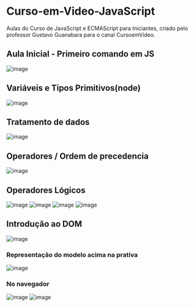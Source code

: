 # Curso-em-Video-JavaScript
Aulas do Curso de JavaScript e ECMAScript para Iniciantes, criado pelo professor Gustavo Guanabara para o canal CursoemVideo. <br>
## Aula Inicial - Primeiro comando em JS<br>
![image](https://user-images.githubusercontent.com/81521722/201496205-14e5cc1c-6155-4b4a-adbd-030e9e246ebe.png)<br>

## Variáveis e Tipos Primitivos(node)<br>
![image](https://user-images.githubusercontent.com/81521722/201496548-c09428b3-7545-471b-a441-5191793fa2d7.png)
## Tratamento de dados<br>
![image](https://user-images.githubusercontent.com/81521722/201498071-c3236acc-1329-4f6f-9398-be574900e1c6.png)
## Operadores / Ordem de precedencia<br>
![image](https://user-images.githubusercontent.com/81521722/201523861-e6dd0355-45be-4e49-8269-942b99ebca11.png)
## Operadores Lógicos<br>
![image](https://user-images.githubusercontent.com/81521722/201524395-46b65ac1-f3d1-48cd-926b-339f74a1be73.png)
![image](https://user-images.githubusercontent.com/81521722/201524522-9442dba7-8fae-41ee-bd86-098f3bdc9e65.png)
![image](https://user-images.githubusercontent.com/81521722/201524796-b56e4612-7983-4468-a150-b9c32645089a.png)
![image](https://user-images.githubusercontent.com/81521722/201524956-39de6775-84a9-4fd8-8e55-e3980b22417c.png)
## Introdução ao DOM<br>
![image](https://user-images.githubusercontent.com/81521722/201537804-966a4fdd-94be-4cb3-a19b-d71c51f01b51.png)
### Representação do modelo acima na prativa<br>
![image](https://user-images.githubusercontent.com/81521722/201537870-f3d4ff2f-bb01-4fbf-aaba-a5430bf75188.png)
### No navegador<br>
![image](https://user-images.githubusercontent.com/81521722/201537901-3d21ed5d-38b3-4e95-85d7-6ebba927dad6.png)
![image](https://user-images.githubusercontent.com/81521722/201538533-b8d9b002-7fa6-467d-a6ed-44005c0eeae0.png)












